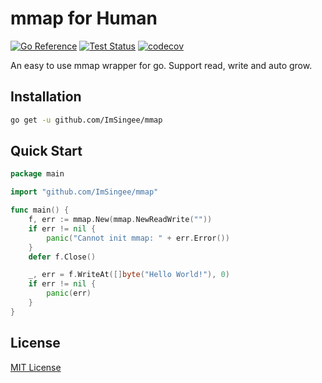 # mmap for Human

[![Go Reference](https://pkg.go.dev/badge/github.com/ImSingee/mmap.svg)](https://pkg.go.dev/github.com/ImSingee/mmap) [![Test Status](https://github.com/ImSingee/mmap/actions/workflows/test.yml/badge.svg?branch=master)](https://github.com/ImSingee/mmap/actions/workflows/test.yml?query=branch%3Amaster) [![codecov](https://codecov.io/gh/ImSingee/mmap/branch/master/graph/badge.svg?token=RWV4ZYS1DH)](https://codecov.io/gh/ImSingee/mmap)

An easy to use mmap wrapper for go. Support read, write and auto grow.

## Installation

```bash
go get -u github.com/ImSingee/mmap
```

## Quick Start

```go
package main

import "github.com/ImSingee/mmap"

func main() {
	f, err := mmap.New(mmap.NewReadWrite(""))
	if err != nil {
		panic("Cannot init mmap: " + err.Error())
	}
	defer f.Close()

	_, err = f.WriteAt([]byte("Hello World!"), 0)
	if err != nil {
		panic(err)
	}
}
```

## License

[MIT License](LICENSE)